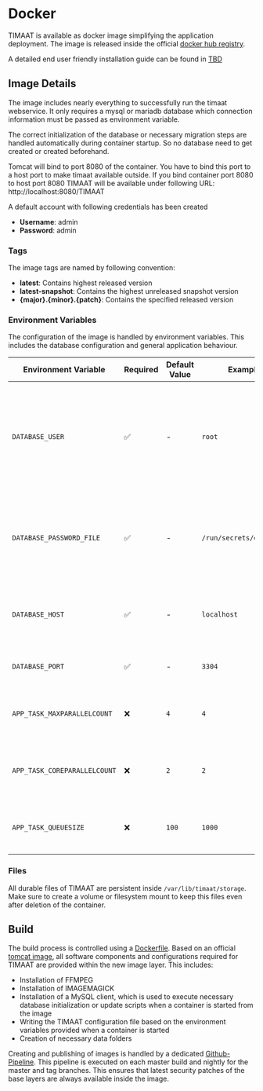# Docker

TIMAAT is available as docker image simplifying the application deployment.
The image is released inside the
official [docker hub registry](https://hub.docker.com/r/christophguentherunierfurt/timaat).

A detailed end user friendly installation guide can be found in [TBD]()

## Image Details

The image includes nearly everything to successfully run the timaat webservice. It only requires a mysql or mariadb
database
which connection information must be passed as environment variable.

The correct initialization of the database or necessary migration steps are handled automatically during container
startup.
So no database need to get created or created beforehand.

Tomcat will bind to port 8080 of the container. You have to bind this port to a host port to make timaat available outside.
If you bind container port 8080 to host port 8080 TIMAAT will be available under following URL: http://localhost:8080/TIMAAT

A default account with following credentials has been created

* **Username**: admin
* **Password**: admin

### Tags

The image tags are named by following convention:

* **latest**: Contains highest released version
* **latest-snapshot**: Contains the highest unreleased snapshot version
* **{major}.{minor}.{patch}**: Contains the specified released version

### Environment Variables

The configuration of the image is handled by environment variables. This includes the database configuration and general
application behaviour.

| Environment Variable         | Required | Default Value | Example value                 | Description                                                                                           |
|------------------------------|----------|---------------|-------------------------------|-------------------------------------------------------------------------------------------------------|
| `DATABASE_USER`              | ✅        | -             | `root`                        | Name of the user used for the database access. (Must have privileges to create and modify databases). |
| `DATABASE_PASSWORD_FILE`     | ✅        | -             | `/run/secrets/dbpassword.txt` | Path to the file containing the password of the specified database user.                              |
| `DATABASE_HOST`              | ✅        | -             | `localhost`                   | Host on which the database is running and can be accessed.                                            |   
| `DATABASE_PORT`              | ✅        | -             | `3304`                        | The port on which the database is bind to.                                                            |
| `APP_TASK_MAXPARALLELCOUNT`  | ❌        | `4`           | `4`                           | Specifies how many async tasks can run in parallel.                                                   |
| `APP_TASK_COREPARALLELCOUNT` | ❌        | `2`           | `2`                           | Specifies how many async runners will be kept warm.                                                   |
| `APP_TASK_QUEUESIZE`         | ❌        | `100`         | `1000`                        | Specifies the size of the queue of async tasks.                                                       |

### Files
All durable files of TIMAAT are persistent inside `/var/lib/timaat/storage`. Make sure to create a volume or filesystem mount
to keep this files even after deletion of the container.


## Build

The build process is controlled using a [Dockerfile](https://docs.docker.com/reference/dockerfile/).
Based on an official [tomcat image](https://hub.docker.com/_/tomcat), all software components and configurations
required for TIMAAT are provided within the new image layer. This includes:

* Installation of FFMPEG
* Installation of IMAGEMAGICK
* Installation of a MySQL client, which is used to execute necessary database initialization or update scripts when a
  container is started from the image
* Writing the TIMAAT configuration file based on the environment variables provided when a container is started
* Creation of necessary data folders

Creating and publishing of images is handled by a dedicated [Github-Pipeline](). This pipeline is executed on each
master build
and nightly for the master and tag branches. This ensures that latest security patches of the base layers are always
available inside the image.